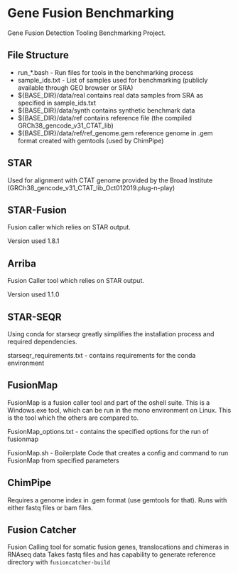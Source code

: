 # Gene Fusion Benchmarking
Gene Fusion Detection Tooling Benchmarking Project.

## File Structure
+ run_*.bash - Run files for tools in the benchmarking process
+ sample_ids.txt - List of samples used for benchmarking (publicly available through GEO browser or SRA)
+ ${BASE_DIR}/data/real contains real data samples from SRA as specified in sample_ids.txt
+ ${BASE_DIR}/data/synth contains synthetic benchmark data
+ ${BASE_DIR}/data/ref contains reference file (the compiled GRCh38_gencode_v31_CTAT_lib)
+ ${BASE_DIR}/data/ref/ref_genome.gem reference genome in .gem format created with gemtools (used by ChimPipe)

## STAR
Used for alignment with CTAT genome provided by the Broad Institute (GRCh38_gencode_v31_CTAT_lib_Oct012019.plug-n-play)

## STAR-Fusion
Fusion caller which relies on STAR output.

Version used 1.8.1

## Arriba
Fusion Caller tool which relies on STAR output.

Version used 1.1.0

## STAR-SEQR

Using conda for starseqr greatly simplifies the installation process and required dependencies.

starseqr_requirements.txt - contains requirements for the conda environment

## FusionMap

FusionMap is a fusion caller tool and part of the oshell suite. This is a Windows.exe tool, which can be run in the mono environment on Linux.
This is the tool which the others are compared to.

FusionMap_options.txt - contains the specified options for the run of fusionmap

FusionMap.sh - Boilerplate Code that creates a config and command to run FusionMap from specified parameters


## ChimPipe

Requires a genome index in .gem format (use gemtools for that).
Runs with either fastq files or bam files.

## Fusion Catcher

Fusion Calling tool for somatic fusion genes, translocations and chimeras in RNAseq data
Takes fastq files and has capability to generate reference directory with `fusioncatcher-build`
